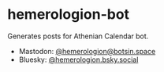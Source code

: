 # hemerologion-bot

Generates posts for Athenian Calendar bot.

- Mastodon: [@hemerologion@botsin.space](@hemerologion@botsin.space)
- Bluesky: [@hemerologion.bsky.social](@hemerologion.bsky.social)
